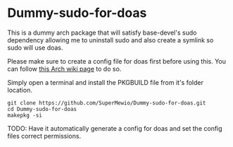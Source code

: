 # Dummy-sudo-for-doas
This is a dummy arch package that will satisfy base-devel's sudo dependency allowing me to uninstall sudo and also create a symlink so sudo will use doas.

Please make sure to create a config file for doas first before using this. You can follow [this Arch wiki page](https://wiki.archlinux.org/title/Doas) to do so.

Simply open a terminal and install the PKGBUILD file from it's folder location. 

```
git clone https://github.com/SuperMewio/Dummy-sudo-for-doas.git
cd Dummy-sudo-for-doas
makepkg -si
```

TODO:
Have it automatically generate a config for doas and set the config files correct permissions.
